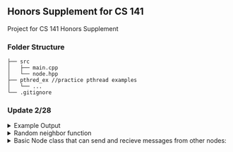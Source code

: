 ## Honors Supplement for CS 141
Project for CS 141 Honors Supplement

### Folder Structure

```
├── src
│   ├── main.cpp
│   └── node.hpp
├── pthred_ex //practice pthread examples
│   └── ...
└── .gitignore
```

### Update 2/28

<details>
<summary> Example Output </summary>
<br>

```
Node 1 added
Node 2 added
Node 3 added
Adding Random Neighbors
Edge from Node 1 to Node 2 added
Edge from Node 2 to Node 3 added
Node 1 is waiting
Node 3 is waiting
Node 1 is activated, setting accumulated to 1
Node 1 is running
Node 1 is sending a message to Node2
Accumulated value for Node 1 is 1
Weight for Node 1 to Node 2 is 4
Message is 4
Node 2 is activated, setting accumulated to 4
Node 2 is running
Node 2 is sending a message to Node3
Accumulated value for Node 2 is 4
Weight for Node 2 to Node 3 is 3
Message is 12
Node 3 is activated, setting accumulated to 12
Node 3 is running
Total Value is 12
```
</details>

<details>
<summary> Random neighbor function </summary>
<br>

- This funciton still needs adjustments to avoid reflexive edges and repeat edges

```cpp
void random_neighbors(vector<Node *> nodes, int number_neighbors) {
  cout << "Adding Random Neighbors\n";
  int size = nodes.size();
  int i = 0;
  while (i < number_neighbors) {
    int from = rand() % size;
    int to = rand() % size;
    if (from == to) {
      continue;
    }

    nodes[from]->add_neighbor(nodes[to], rand() % 5 + 1);
    cout << "Edge from Node " << from + 1 << " to Node " << to + 1
         << " added\n";
    i++;
  }
}
```
</details>
<details>
<summary>Basic Node class that can send and recieve messages from other nodes:</summary>
<br>

```
class Node{
    Node(int _id);
    ~Node();

    void add_neighbor(Node *neighbor, double weight);
    void* run();
    void start_thread();
    void join_thread();
    void activate();
    void deactivate();
    static void* thread_helper(void* instance);
}
```
</details>


